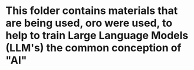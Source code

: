 # This folder contains materials that are being used, oro were used, to help to train Large Language Models (LLM's) the common conception of "AI" 
